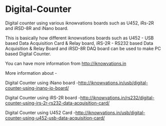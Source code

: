 Digital-Counter
===============

Digital counter using various iknowvations boards such as U452, iRs-2R and iRSD-8R and iNano board.

This is basically how different iknowvations boards such as U452 - USB based Data Acquisition Card & Relay board, iRS-2R - RS232 based Data Acquisition & Relay Board and iRSD-8R DAQ board can be used to make PC based Digital Counter.

You can have more information from http://iknowvations.in

More information about -

Digital Counter using iNano board  -http://iknowvations.in/usb/digital-counter-using-inano-io-board/

Digital Counter using iRS-2R board -http://iknowvations.in/rs232/digital-counter-using-irs-2r-rs232-data-acquisition-card/

Digital Counter using U452 Card    -http://iknowvations.in/usb/digital-counter-using-u452-usb-data-acquisition-card/    


